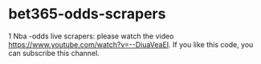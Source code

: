 # bet365-odds-scrapers
1 Nba -odds live scrapers: 
please watch the video https://www.youtube.com/watch?v=--DiuaVeaEI.
If you like this code, you can subscribe this channel.
